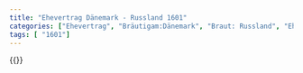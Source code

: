 ```yaml
---
title: "Ehevertrag Dänemark - Russland 1601"
categories: ["Ehevertrag", "Bräutigam:Dänemark", "Braut: Russland", "Eheschließung vollzogen?:Nein", "verschiedenkonfessionelle Ehe?:Ja", "Dynastie Bräutigam:Oldenburg (Dänemark)", "Akteur Bräutigam:Oldenburg (Dänemark)", "Akteur Braut:Savoyen", "Textbezug?:nein", "Ständisch?:nein", "Ratifikation?:nein", "Sonstiges?:nein", "Bräutigam:Dänemark", "Braut: Russland"]
tags: [ "1601"]
---
```

<!--more-->
{{<v22>}}